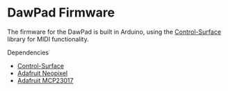 # DawPad Firmware

The firmware for the DawPad is built in Arduino, using the [Control-Surface](https://tttapa.github.io/Control-Surface/Doxygen/index.html) library for MIDI functionality.

Dependencies

* [Control-Surface](https://tttapa.github.io/Control-Surface/Doxygen/index.html)
* [Adafruit Neopixel](https://github.com/adafruit/Adafruit_NeoPixel)
* [Adafruit MCP23017](https://github.com/adafruit/Adafruit-MCP23017-Arduino-Library)
